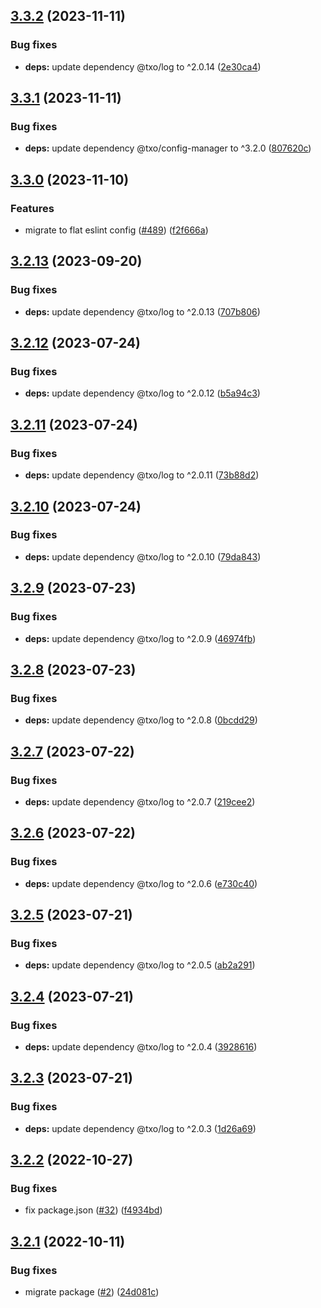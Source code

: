 ## [3.3.2](https://github.com/technology-studio/service-graphql-peer/compare/v3.3.1...v3.3.2) (2023-11-11)


### Bug fixes

* **deps:** update dependency @txo/log to ^2.0.14 ([2e30ca4](https://github.com/technology-studio/service-graphql-peer/commit/2e30ca48f414e80981db8fe7d57119bfd192c1a3))

## [3.3.1](https://github.com/technology-studio/service-graphql-peer/compare/v3.3.0...v3.3.1) (2023-11-11)


### Bug fixes

* **deps:** update dependency @txo/config-manager to ^3.2.0 ([807620c](https://github.com/technology-studio/service-graphql-peer/commit/807620cbbcb80c7ea6a5c94c1cd44c0e4396804b))

## [3.3.0](https://github.com/technology-studio/service-graphql-peer/compare/v3.2.13...v3.3.0) (2023-11-10)


### Features

* migrate to flat eslint config ([#489](https://github.com/technology-studio/service-graphql-peer/issues/489)) ([f2f666a](https://github.com/technology-studio/service-graphql-peer/commit/f2f666ae148ac8997730cbaf87c08dc150c9acd1))

## [3.2.13](https://github.com/technology-studio/service-graphql-peer/compare/v3.2.12...v3.2.13) (2023-09-20)


### Bug fixes

* **deps:** update dependency @txo/log to ^2.0.13 ([707b806](https://github.com/technology-studio/service-graphql-peer/commit/707b806108b27871712274244c3bf8b75d78012f))

## [3.2.12](https://github.com/technology-studio/service-graphql-peer/compare/v3.2.11...v3.2.12) (2023-07-24)


### Bug fixes

* **deps:** update dependency @txo/log to ^2.0.12 ([b5a94c3](https://github.com/technology-studio/service-graphql-peer/commit/b5a94c31cdac112afa5320e5e2d0af7509238fda))

## [3.2.11](https://github.com/technology-studio/service-graphql-peer/compare/v3.2.10...v3.2.11) (2023-07-24)


### Bug fixes

* **deps:** update dependency @txo/log to ^2.0.11 ([73b88d2](https://github.com/technology-studio/service-graphql-peer/commit/73b88d295d481eac100e0d6515328e9882b1a3e6))

## [3.2.10](https://github.com/technology-studio/service-graphql-peer/compare/v3.2.9...v3.2.10) (2023-07-24)


### Bug fixes

* **deps:** update dependency @txo/log to ^2.0.10 ([79da843](https://github.com/technology-studio/service-graphql-peer/commit/79da843a672af35f4c70d8db5284562095245d74))

## [3.2.9](https://github.com/technology-studio/service-graphql-peer/compare/v3.2.8...v3.2.9) (2023-07-23)


### Bug fixes

* **deps:** update dependency @txo/log to ^2.0.9 ([46974fb](https://github.com/technology-studio/service-graphql-peer/commit/46974fbbadaa5e3b47743bb605d55732b453fca9))

## [3.2.8](https://github.com/technology-studio/service-graphql-peer/compare/v3.2.7...v3.2.8) (2023-07-23)


### Bug fixes

* **deps:** update dependency @txo/log to ^2.0.8 ([0bcdd29](https://github.com/technology-studio/service-graphql-peer/commit/0bcdd297d7861e16b3256e80994d3edd365358e1))

## [3.2.7](https://github.com/technology-studio/service-graphql-peer/compare/v3.2.6...v3.2.7) (2023-07-22)


### Bug fixes

* **deps:** update dependency @txo/log to ^2.0.7 ([219cee2](https://github.com/technology-studio/service-graphql-peer/commit/219cee2ec697728cb258a3bb99f93fc68b4a4e6e))

## [3.2.6](https://github.com/technology-studio/service-graphql-peer/compare/v3.2.5...v3.2.6) (2023-07-22)


### Bug fixes

* **deps:** update dependency @txo/log to ^2.0.6 ([e730c40](https://github.com/technology-studio/service-graphql-peer/commit/e730c40cadf4dc73113a5211848acef08400c1f0))

## [3.2.5](https://github.com/technology-studio/service-graphql-peer/compare/v3.2.4...v3.2.5) (2023-07-21)


### Bug fixes

* **deps:** update dependency @txo/log to ^2.0.5 ([ab2a291](https://github.com/technology-studio/service-graphql-peer/commit/ab2a291827691a3244ebfac28e2b06397a320707))

## [3.2.4](https://github.com/technology-studio/service-graphql-peer/compare/v3.2.3...v3.2.4) (2023-07-21)


### Bug fixes

* **deps:** update dependency @txo/log to ^2.0.4 ([3928616](https://github.com/technology-studio/service-graphql-peer/commit/392861687f4dd891b6330763f32aff1834cd9897))

## [3.2.3](https://github.com/technology-studio/service-graphql-peer/compare/v3.2.2...v3.2.3) (2023-07-21)


### Bug fixes

* **deps:** update dependency @txo/log to ^2.0.3 ([1d26a69](https://github.com/technology-studio/service-graphql-peer/commit/1d26a69588a4b056bbb603651bb0559427fbe68d))

## [3.2.2](https://github.com/technology-studio/service-graphql-peer/compare/v3.2.1...v3.2.2) (2022-10-27)


### Bug fixes

* fix package.json ([#32](https://github.com/technology-studio/service-graphql-peer/issues/32)) ([f4934bd](https://github.com/technology-studio/service-graphql-peer/commit/f4934bdb503f3f199f54f440b15a3657cb420a0d))

## [3.2.1](https://github.com/technology-studio/service-graphql-peer/compare/v3.2.0...v3.2.1) (2022-10-11)


### Bug fixes

* migrate package ([#2](https://github.com/technology-studio/service-graphql-peer/issues/2)) ([24d081c](https://github.com/technology-studio/service-graphql-peer/commit/24d081cc84705c2804f1457290493c296f9d06b2))
